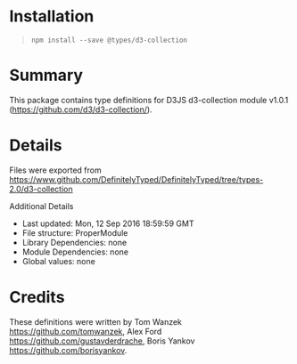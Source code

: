 # Installation
> `npm install --save @types/d3-collection`

# Summary
This package contains type definitions for D3JS d3-collection module v1.0.1 (https://github.com/d3/d3-collection/).

# Details
Files were exported from https://www.github.com/DefinitelyTyped/DefinitelyTyped/tree/types-2.0/d3-collection

Additional Details
 * Last updated: Mon, 12 Sep 2016 18:59:59 GMT
 * File structure: ProperModule
 * Library Dependencies: none
 * Module Dependencies: none
 * Global values: none

# Credits
These definitions were written by Tom Wanzek <https://github.com/tomwanzek>, Alex Ford <https://github.com/gustavderdrache>, Boris Yankov <https://github.com/borisyankov>.
